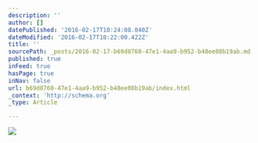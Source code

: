 ```yaml
---
description: ''
author: []
datePublished: '2016-02-17T10:24:08.040Z'
dateModified: '2016-02-17T10:22:00.422Z'
title: ''
sourcePath: _posts/2016-02-17-b69d8760-47e1-4aa9-b952-b48ee08b19ab.md
published: true
inFeed: true
hasPage: true
inNav: false
url: b69d8760-47e1-4aa9-b952-b48ee08b19ab/index.html
_context: 'http://schema.org'
_type: Article

---
```

![](https://the-grid-user-content.s3-us-west-2.amazonaws.com/63a7f9c2-82ca-4cfe-9940-c82901490c2a.jpg)